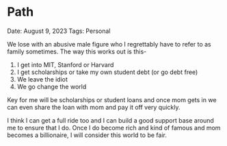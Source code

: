 # Path

Date: August 9, 2023
Tags: Personal

We lose with an abusive male figure who I regrettably have to refer to as family sometimes. The way this works out is this- 

1. I get into MIT, Stanford or Harvard
2. I get scholarships or take my own student debt (or go debt free)
3. We leave the idiot 
4. We go change the world 

Key for me will be scholarships or student loans and once mom gets in we can even share the loan with mom and pay it off very quickly.

I think I can get a full ride too and I can build a good support base around me to ensure that I do. Once I do become rich and kind of famous and mom becomes a billionaire, I will consider this world to be fair.